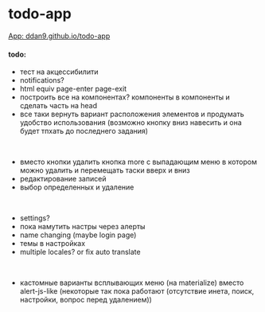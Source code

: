 # todo-app

[App: ddan9.github.io/todo-app](https://ddan9.github.io/todo-app)

#### todo:

- тест на акцессибилити
- notifications?
- html equiv page-enter page-exit
- построить все на компонентах? компоненты в компоненты и сделать часть на head
- все таки вернуть вариант расположения элементов и продумать удобство использования (возможно кнопку вниз навесить и она будет тпхать до последнего задания)

<br/>

- вместо кнопки удалить кнопка more с выпадающим меню в котором можно удалить и перемещать таски вверх и вниз
- редактирование записей
- выбор определенных и удаление

<br/>

- settings?
- пока намутить настры через алерты
- name changing (maybe login page)
- темы в настройках
- multiple locales? or fix auto translate

<br/>

- кастомные варианты всплывающих меню (на materialize) вместо alert-js-like (некоторые так пока работают (отсутствие инета, поиск, настройки, вопрос перед удалением))
